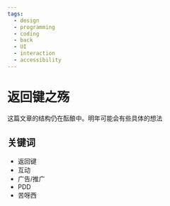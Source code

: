 ```yaml
---
tags:
  - design
  - programming
  - coding
  - back
  - UI
  - interaction
  - accessibility
---
```


# 返回键之殇

这篇文章的结构仍在酝酿中。明年可能会有些具体的想法

## 关键词

- 返回键
- 互动
- 广告/推广
- PDD
- 苦呀西
